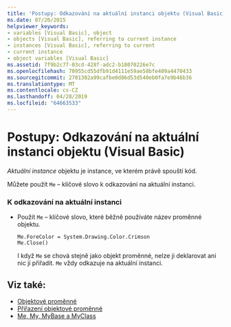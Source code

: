 ```yaml
---
title: 'Postupy: Odkazování na aktuální instanci objektu (Visual Basic)'
ms.date: 07/20/2015
helpviewer_keywords:
- variables [Visual Basic], object
- objects [Visual Basic], referring to current instance
- instances [Visual Basic], referring to current
- current instance
- object variables [Visual Basic]
ms.assetid: 7f9b2c77-03cd-428f-adc2-b18070226e7c
ms.openlocfilehash: 70955cd55dfb91d4111e59ae58bfe409a4470433
ms.sourcegitcommit: 2701302a99cafbe0d86d53d540eb0fa7e9b46b36
ms.translationtype: MT
ms.contentlocale: cs-CZ
ms.lasthandoff: 04/28/2019
ms.locfileid: "64663533"
---
```

# <a name="how-to-refer-to-the-current-instance-of-an-object-visual-basic"></a>Postupy: Odkazování na aktuální instanci objektu (Visual Basic)
*Aktuální instance* objektu je instance, ve kterém právě spouští kód.  
  
 Můžete použít `Me` – klíčové slovo k odkazování na aktuální instanci.  
  
### <a name="to-refer-to-the-current-instance"></a>K odkazování na aktuální instanci  
  
- Použít `Me` – klíčové slovo, které běžně používáte název proměnné objektu.  
  
    ```  
    Me.ForeColor = System.Drawing.Color.Crimson  
    Me.Close()  
    ```  
  
     I když `Me` se chová stejně jako objekt proměnné, nelze ji deklarovat ani nic jí přiřadit. `Me` vždy odkazuje na aktuální instanci.  
  
## <a name="see-also"></a>Viz také:

- [Objektové proměnné](../../../../visual-basic/programming-guide/language-features/variables/object-variables.md)
- [Přiřazení objektové proměnné](../../../../visual-basic/programming-guide/language-features/variables/object-variable-assignment.md)
- [Me, My, MyBase a MyClass](../../../../visual-basic/programming-guide/program-structure/me-my-mybase-and-myclass.md)
